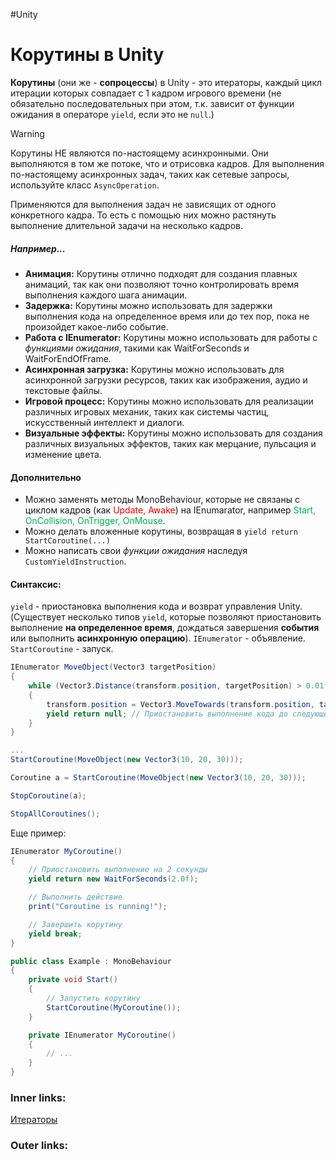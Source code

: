 #Unity

# Корутины в Unity

**Корутины** (они же - **сопроцессы**) в Unity - это итераторы, каждый цикл итерации которых совпадает с 1 кадром игрового времени (не обязательно последовательных при этом, т.к. зависит от функции ожидания в операторе `yield`, если это не `null`.)

> [!warning]
> Корутины НЕ являются по-настоящему асинхронными. Они выполняются в том же потоке, что и отрисовка кадров.
> Для выполнения по-настоящему асинхронных задач, таких как сетевые запросы, используйте класс `AsyncOperation`.

Применяются для выполнения задач не зависящих от одного конкретного кадра.
То есть с помощью них можно растянуть выполнение длительной задачи на несколько кадров.

##### **Например...**
- **Анимация:** 
	Корутины отлично подходят для создания плавных анимаций, так как они позволяют точно контролировать время выполнения каждого шага анимации.
- **Задержка:** 
	Корутины можно использовать для задержки выполнения кода на определенное время или до тех пор, пока не произойдет какое-либо событие.
- **Работа с IEnumerator:** 
	Корутины можно использовать для работы с *функциями ожидания*, такими как WaitForSeconds и WaitForEndOfFrame.
- **Асинхронная загрузка:** 
	Корутины можно использовать для асинхронной загрузки ресурсов, таких как изображения, аудио и текстовые файлы.
- **Игровой процесс:** 
	Корутины можно использовать для реализации различных игровых механик, таких как системы частиц, искусственный интеллект и диалоги.
- **Визуальные эффекты:** 
	Корутины можно использовать для создания различных визуальных эффектов, таких как мерцание, пульсация и изменение цвета.


#### **Дополнительно**
- Можно заменять методы MonoBehaviour, которые не связаны с циклом кадров (как <font color="#ff0000">Update, Awake</font>) на IEnumarator, например <font color="#00b050">Start, OnCollision, OnTrigger, OnMouse</font>.
- Можно делать вложенные корутины, возвращая в `yield return StartCoroutine(...)`
- Можно написать свои *функции ожидания* наследуя `CustomYieldInstruction`.

#### **Синтаксис:**
`yield`  - приостановка выполнения кода и возврат управления Unity. (Существует несколько типов `yield`, которые позволяют приостановить выполнение **на определенное время**, дождаться завершения **события** или выполнить **асинхронную операцию**).
`IEnumerator` - объявление.
`StartCoroutine` - запуск.

```csharp
IEnumerator MoveObject(Vector3 targetPosition)
{
    while (Vector3.Distance(transform.position, targetPosition) > 0.01f)
    {
        transform.position = Vector3.MoveTowards(transform.position, targetPosition, speed * Time.deltaTime);
        yield return null; // Приостановить выполнение кода до следующего кадра
    }
}

...
StartCoroutine(MoveObject(new Vector3(10, 20, 30)));

Coroutine a = StartCoroutine(MoveObject(new Vector3(10, 20, 30)));

StopCoroutine(a);

StopAllCoroutines();

```

Еще пример:
```csharp
IEnumerator MyCoroutine()
{
    // Приостановить выполнение на 2 секунды
    yield return new WaitForSeconds(2.0f);

    // Выполнить действие
    print("Coroutine is running!");

    // Завершить корутину
    yield break;
}

public class Example : MonoBehaviour
{
    private void Start()
    {
        // Запустить корутину
        StartCoroutine(MyCoroutine());
    }

    private IEnumerator MyCoroutine()
    {
        // ...
    }
}

```

### Inner links:
[Итераторы](1.%20Languages/C-sharp/0.%20Введение/2.%20Функции/Итераторы.md)


### Outer links:


